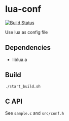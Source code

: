lua-conf
========

[![Build Status](https://travis-ci.org/Akagi201/lua-conf.svg)](https://travis-ci.org/Akagi201/lua-conf)

Use lua as config file

## Dependencies
* liblua.a

## Build

`./start_build.sh`

## C API

See `sample.c` and `src/conf.h`